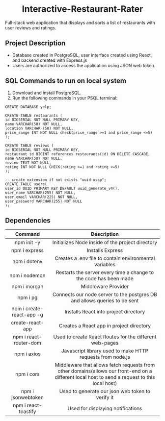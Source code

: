 <h1 align="center">Interactive-Restaurant-Rater</h1>
Full-stack web application that displays and sorts a list of restaurants with user reviews and ratings.

## Project Description

* Database created in PostgreSQL, user interface created using React, and backend created with Express.js
* Users are authorized to access the application using JSON web token.

## SQL Commands to run on local system

1. Download and install PostgreSQL.
2. Run the following commands in your PSQL terminal:
```
CREATE DATABASE yelp;
    
CREATE TABLE restaurants (
id BIGSERIAL NOT NULL PRIMARY KEY,
name VARCHAR(50) NOT NULL,
location VARCHAR (50) NOT NULL,
price_range INT NOT NULL check(price_range >=1 and price_range <=5)
);

CREATE TABLE reviews (
id BIGSERIAL NOT NULL PRIMARY KEY,
restaurant_id BIGINT references restaurants(id) ON DELETE CASCADE,
name VARCHAR(50) NOT NULL,
review TEXT NOT NULL,
rating INT NOT NULL CHECK(rating >=1 and rating <=5)
);

-- create extension if not exists "uuid-ossp";
CREATE TABLE users(
user_id UUID PRIMARY KEY DEFAULT uuid_generate_v4(),
user_name VARCHAR(255) NOT NULL,
user_email VARCHAR(225) NOT NULL,
user_password VARCHAR(255) NOT NULL
);
```

## Dependencies

| Command | Description |
| :---: | :------: |
|npm init -y| Initializes Node inside of the project directory |
|npm i express| Installs Express|
|npm i dotenv |Creates a .env file to contain environmental variables|
|npm i nodemon |Restarts the server every time a change to the code has been made|
|npm i morgan |Middleware Provider|
|npm i pg |Connects our node server to the postgres DB and allows queries to be sent|
|npm i create-react-app -g |Installs React into project directory|
|create-react-app |Creates a React app in project directory|
|npm i react-router-dom |Used to create React Routes for the different web-pages|
|npm i axios|Javascript library used to make HTTP requests from node.js|
|npm i cors |Middleware that allows fetch requests from other domains(allows our front-end on a different local host to send a request to this local host)|
|npm i jsonwebtoken |Used to generate our json web token to verify it|
|npm i react-toastify|Used for displaying notifications|
